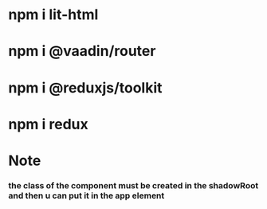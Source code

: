 # npm i lit-html
# npm i @vaadin/router
# npm i @reduxjs/toolkit
# npm i redux

# Note
### the class of the component must be created in the shadowRoot and then u can put it in the app element 